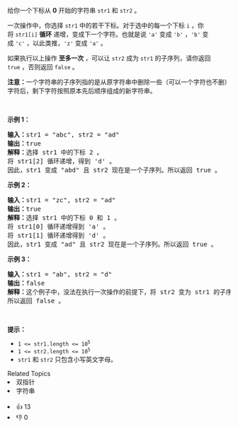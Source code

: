 <p>给你一个下标从 <strong>0</strong>&nbsp;开始的字符串&nbsp;<code>str1</code> 和&nbsp;<code>str2</code>&nbsp;。</p>

<p>一次操作中，你选择&nbsp;<code>str1</code>&nbsp;中的若干下标。对于选中的每一个下标&nbsp;<code>i</code>&nbsp;，你将&nbsp;<code>str1[i]</code>&nbsp;<strong>循环</strong>&nbsp;递增，变成下一个字符。也就是说&nbsp;<code>'a'</code>&nbsp;变成&nbsp;<code>'b'</code>&nbsp;，<code>'b'</code> 变成&nbsp;<code>'c'</code>&nbsp;，以此类推，<code>'z'</code> 变成&nbsp;<code>'a'</code>&nbsp;。</p>

<p>如果执行以上操作 <strong>至多一次</strong>&nbsp;，可以让 <code>str2</code>&nbsp;成为 <code>str1</code>&nbsp;的子序列，请你返回 <code>true</code>&nbsp;，否则返回 <code>false</code>&nbsp;。</p>

<p><b>注意：</b>一个字符串的子序列指的是从原字符串中删除一些（可以一个字符也不删）字符后，剩下字符按照原本先后顺序组成的新字符串。</p>

<p>&nbsp;</p>

<p><strong class="example">示例 1：</strong></p>

<pre>
<b>输入：</b>str1 = "abc", str2 = "ad"
<b>输出：</b>true
<b>解释：</b>选择 str1 中的下标 2 。
将 str1[2] 循环递增，得到 'd' 。
因此，str1 变成 "abd" 且 str2 现在是一个子序列。所以返回 true 。</pre>

<p><strong class="example">示例 2：</strong></p>

<pre>
<b>输入：</b>str1 = "zc", str2 = "ad"
<b>输出：</b>true
<b>解释：</b>选择 str1 中的下标 0 和 1 。
将 str1[0] 循环递增得到 'a' 。
将 str1[1] 循环递增得到 'd' 。
因此，str1 变成 "ad" 且 str2 现在是一个子序列。所以返回 true 。</pre>

<p><strong class="example">示例 3：</strong></p>

<pre>
<b>输入：</b>str1 = "ab", str2 = "d"
<b>输出：</b>false
<b>解释：</b>这个例子中，没法在执行一次操作的前提下，将 str2 变为 str1 的子序列。
所以返回 false 。</pre>

<p>&nbsp;</p>

<p><strong>提示：</strong></p>

<ul> 
 <li><code>1 &lt;= str1.length &lt;= 10<sup>5</sup></code></li> 
 <li><code>1 &lt;= str2.length &lt;= 10<sup>5</sup></code></li> 
 <li><code>str1</code>&nbsp;和&nbsp;<code>str2</code>&nbsp;只包含小写英文字母。</li> 
</ul>

<div><div>Related Topics</div><div><li>双指针</li><li>字符串</li></div></div><br><div><li>👍 13</li><li>👎 0</li></div>